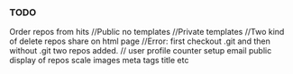 ### TODO

Order repos from hits
//Public no templates
//Private templates
//Two kind of delete repos
share on html page
//Error: first checkout .git and then without .git two repos added.
// user profile
counter 
setup email
public display of repos
scale images
meta tags title etc
